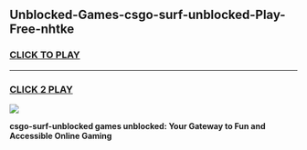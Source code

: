 
## Unblocked-Games-csgo-surf-unblocked-Play-Free-nhtke
<h3>
<a href="https://premium76.site?title=csgo-surf-unblocked&ref=24M">CLICK TO PLAY</a></h3>
<hr>

<h3>
<a href="https://premium76.site?title=csgo-surf-unblocked&ref=24M">CLICK 2 PLAY</a>
  
</h3>

<a href="https://premium76.site?title=csgo-surf-unblocked&ref=24M"><img src="https://clearcache.store/games.png"></a>


**csgo-surf-unblocked games unblocked: Your Gateway to Fun and Accessible Online Gaming**
